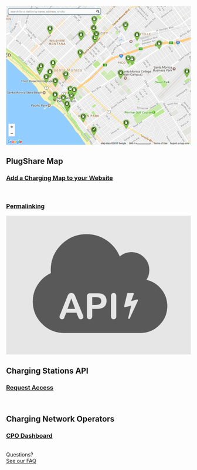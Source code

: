 <div id="index">
  <section id="map">
    <a href="embed">
      <img src="embed.png">
    </a>
    <h2>PlugShare Map</h2>
    <a href="embed"><h3>Add a Charging Map to your Website</h3></a><br>
    <a href="permalink"><h3>Permalinking</h3></a>
  </section>
  <section id="api">
    <a href="access">
      <img src="api.png">
    </a>
    <h2>Charging Stations API</h2>
    <a href="access"><h3>Request Access</h3></a>
    <div><br></div>
  </section>
  <section id="cpo">
    <h2>Charging Network Operators</h2>
    <a href="https://recargo.com/cpo.html"><h3>CPO Dashboard</h3></a><br>
  </section>
  <section id="placeholder">
  </section>
  <div id="cta">
    <div class="prompt">
      Questions?
    </div>
    <a href="https://help.plugshare.com/hc/en-us/sections/4418960359699-PlugShare-Products-and-Services">
      <div class="button">
        See our FAQ
      </div>
    </a>
  </div>
</div>